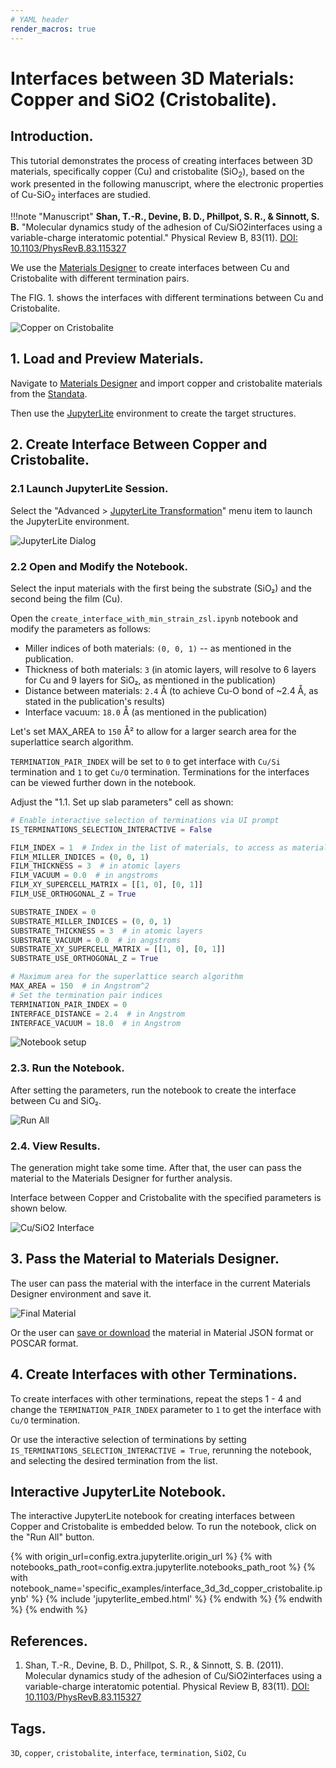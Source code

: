 ```yaml
---
# YAML header
render_macros: true
---
```


# Interfaces between 3D Materials: Copper and SiO2 (Cristobalite).

## Introduction.

This tutorial demonstrates the process of creating interfaces between 3D materials, specifically copper (Cu) and cristobalite (SiO<sub>2</sub>), based on the work presented in the following manuscript, where the electronic properties of Cu-SiO<sub>2</sub> interfaces are studied.

!!!note "Manuscript"
    **Shan, T.-R., Devine, B. D., Phillpot, S. R., & Sinnott, S. B.** 
    "Molecular dynamics study of the adhesion of Cu/SiO2interfaces using a variable-charge interatomic potential."
    Physical Review B, 83(11). 
    [DOI: 10.1103/PhysRevB.83.115327](https://doi.org/10.1103/PhysRevB.83.115327) 


We use the [Materials Designer](../../../materials-designer/overview.md) to create interfaces between Cu and Cristobalite with different termination pairs.

The FIG. 1. shows the interfaces with different terminations between Cu and Cristobalite.

![Copper on Cristobalite](/images/tutorials/materials/interfaces/interface_3d_3d_copper_cristobalite/0-figure-from-manuscript.webp   "Copper on Cristobalite, FIG. 1")


## 1. Load and Preview Materials.

Navigate to [Materials Designer](../../../materials-designer/overview.md) and import copper and cristobalite materials from the [Standata](../../../materials-designer/header-menu/input-output/standata-import.md).

Then use the [JupyterLite](../../../jupyterlite/overview.md) environment to create the target structures.


## 2. Create Interface Between Copper and Cristobalite.

### 2.1 Launch JupyterLite Session.

Select the "Advanced > [JupyterLite Transformation](../../../materials-designer/header-menu/advanced/jupyterlite-dialog.md)" menu item to launch the JupyterLite environment.

![JupyterLite Dialog](/images/jupyterlite/md-advanced-jl.webp "JupyterLite Dialog")


### 2.2 Open and Modify the Notebook.

Select the input materials with the first being the substrate (SiO₂) and the second being the film (Cu).

Open the `create_interface_with_min_strain_zsl.ipynb` notebook and modify the parameters as follows:

- Miller indices of both materials: `(0, 0, 1)` -- as mentioned in the publication.
- Thickness of both materials: `3` (in atomic layers, will resolve to 6 layers for Cu and 9 layers for SiO₂, as mentioned in the publication)
- Distance between materials: `2.4` Å (to achieve Cu-O bond of ~2.4 Å, as stated in the publication's results)
- Interface vacuum: `18.0` Å (as mentioned in the publication)

Let's set MAX_AREA to `150` Å² to allow for a larger search area for the superlattice search algorithm.

`TERMINATION_PAIR_INDEX` will be set to `0` to get interface with `Cu/Si` termination and `1` to get `Cu/O` termination. Terminations for the interfaces can be viewed further down in the notebook. 


Adjust the "1.1. Set up slab parameters" cell as shown:

```python
# Enable interactive selection of terminations via UI prompt
IS_TERMINATIONS_SELECTION_INTERACTIVE = False

FILM_INDEX = 1  # Index in the list of materials, to access as materials[FILM_INDEX]
FILM_MILLER_INDICES = (0, 0, 1)
FILM_THICKNESS = 3  # in atomic layers
FILM_VACUUM = 0.0  # in angstroms
FILM_XY_SUPERCELL_MATRIX = [[1, 0], [0, 1]]
FILM_USE_ORTHOGONAL_Z = True

SUBSTRATE_INDEX = 0
SUBSTRATE_MILLER_INDICES = (0, 0, 1)
SUBSTRATE_THICKNESS = 3  # in atomic layers
SUBSTRATE_VACUUM = 0.0  # in angstroms
SUBSTRATE_XY_SUPERCELL_MATRIX = [[1, 0], [0, 1]]
SUBSTRATE_USE_ORTHOGONAL_Z = True

# Maximum area for the superlattice search algorithm
MAX_AREA = 150  # in Angstrom^2
# Set the termination pair indices
TERMINATION_PAIR_INDEX = 0
INTERFACE_DISTANCE = 2.4  # in Angstrom
INTERFACE_VACUUM = 18.0  # in Angstrom
```

![Notebook setup](/images/tutorials/materials/interfaces/interface_3d_3d_copper_cristobalite/1-jl-setup-notebook.webp "Notebook setup")


### 2.3. Run the Notebook.

After setting the parameters, run the notebook to create the interface between Cu and SiO₂.

![Run All](/images/jupyterlite/run-all.webp "Run All")

### 2.4. View Results.

The generation might take some time.
After that, the user can pass the material to the Materials Designer for further analysis.

Interface between Copper and Cristobalite with the specified parameters is shown below.

![Cu/SiO2 Interface](/images/tutorials/materials/interfaces/interface_3d_3d_copper_cristobalite/2-jl-result-preview.webp "Cu/SiO2 Interface")


## 3. Pass the Material to Materials Designer.

The user can pass the material with the interface in the current Materials Designer environment and save it.

![Final Material](/images/tutorials/materials/interfaces/interface_3d_3d_copper_cristobalite/3-wave-result.webp "Cu/SiO2 Interface")

Or the user can [save or download](../../../materials-designer/header-menu/input-output.md) the material in Material JSON format or POSCAR format.

## 4. Create Interfaces with other Terminations.

To create interfaces with other terminations, repeat the steps 1 - 4 and change the `TERMINATION_PAIR_INDEX` parameter to `1` to get the interface with `Cu/O` termination.

Or use the interactive selection of terminations by setting `IS_TERMINATIONS_SELECTION_INTERACTIVE = True`, rerunning the notebook, and selecting the desired termination from the list. 


## Interactive JupyterLite Notebook.

The interactive JupyterLite notebook for creating interfaces between Copper and Cristobalite is embedded below. To run the notebook, click on the "Run All" button.


{% with origin_url=config.extra.jupyterlite.origin_url %}
{% with notebooks_path_root=config.extra.jupyterlite.notebooks_path_root %}
{% with notebook_name='specific_examples/interface_3d_3d_copper_cristobalite.ipynb' %}
{% include 'jupyterlite_embed.html' %}
{% endwith %}
{% endwith %}
{% endwith %}

## References.

1. Shan, T.-R., Devine, B. D., Phillpot, S. R., & Sinnott, S. B. (2011). 
    Molecular dynamics study of the adhesion of Cu/SiO2interfaces using a variable-charge interatomic potential. Physical Review B, 83(11). 
    [DOI: 10.1103/PhysRevB.83.115327](https://doi.org/10.1103/PhysRevB.83.115327)

## Tags.

`3D`, `copper`, `cristobalite`, `interface`, `termination`, `SiO2`, `Cu`
